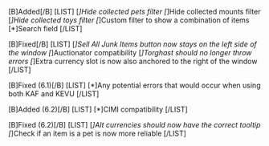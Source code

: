 [B]Added[/B]
[LIST]
[*]Hide collected pets filter
[*]Hide collected mounts filter
[*]Hide collected toys filter
[*]Custom filter to show a combination of items
[*]Search field
[/LIST]

[B]Fixed[/B]
[LIST]
[*]Sell All Junk Items button now stays on the left side of the window
[*]Auctionator compatibility
[*]Torghast should no longer throw errors
[*]Extra currency slot is now also anchored to the right of the window
[/LIST]

[B]Fixed (6.1)[/B]
[LIST]
[*]Any potential errors that would occur when using both KAF and KEVU
[/LIST]

[B]Added (6.2)[/B]
[LIST]
[*]CIMI compatibility
[/LIST]

[B]Fixed (6.2)[/B]
[LIST]
[*]Alt currencies should now have the correct tooltip
[*]Check if an item is a pet is now more reliable
[/LIST]